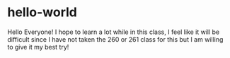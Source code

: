 # hello-world
Hello Everyone!
I hope to learn a lot while in this class, I feel like it will be difficult since I have not taken the 260 or 261 class for this but I am willing to give it my best try!
